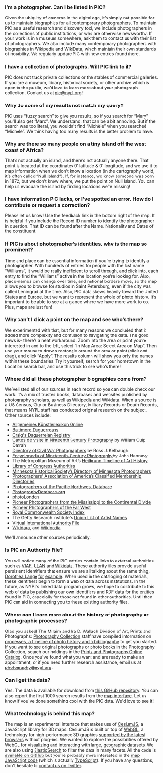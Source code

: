 ### I’m a photographer. Can I be listed in PIC?

Given the ubiquity of cameras in the digital age, it’s simply not possible for us to maintain biographies for all contemporary photographers. To maintain PIC as a useful research and discovery tool, we include photographers in the collections of public institutions, or who are otherwise newsworthy. If your work is in a museum somewhere, ask them to contact us with their list of photographers. We also include many contemporary photographers with biographies in Wikipedia and WikiData, which maintain their own standards of notability. We regularly update PIC with new entries found there.



### I have a collection of photographs. Will PIC link to it?

PIC does not track private collections or the stables of commercial galleries. If you are a museum, library, historical society, or other archive which is open to the public, we’d love to learn more about your photograph collection. Contact us at pic@nypl.org!



### Why do some of my results not match my query?

PIC uses “fuzzy search” to give you results, so if you search for “Mary” you'll also get “Marc”. We understand, that can be a bit annoying. But if the search was too literal, you wouldn't find “Michèle” when you searched “Michele”. We think having too many results is the better problem to have.



### Why are there so many people on a tiny island off the west coast of Africa?

That’s not actually an island, and there’s not actually anyone there. That point is located at the coordinates 0’ latitude &amp; 0’ longitude, and we use it to map information when we don’t know a location (in the cartography world, it’s often called “[Null Island](https://en.wikipedia.org/wiki/Null_Island)”). If, for instance, we know someone was born in 1872, but we don’t know where, we put the point on Null Island. You can help us evacuate the island by finding locations we’re missing!



### I have information PIC lacks, or I’ve spotted an error. How do I contribute or request a correction?

Please let us know! Use the feedback link in the bottom right of the map. It is helpful if you include the Record ID number to identify the photographer in question. That ID can be found after the Name, Nationality and Dates of the constituent.



### If PIC is about photographer’s identities, why is the map so prominent?

Time and place can be essential information if you’re trying to identify a photographer. With hundreds of entries for people with the last name “Williams”, it would be really inefficient to scroll through, and click into, each entry to find the “Williams” active in the location you’re looking for. Also, place-names can change over time, and national borders move, so the map allows you to browse for studios in Saint Petersburg, even if the city was called Leningrad at the time. Also, PIC data skews heavily toward the United States and Europe, but we want to represent the whole of photo history. It’s important to be able to see at a glance where we have more work to do. Plus, maps are just fun!



### Why can’t I click a point on the map and see who’s there?

We experimented with that, but for many reasons we concluded that it added more complexity and confusion to navigating the data. The good news is- there’s a neat workaround. Zoom into the area or point you’re interested in and to the left, select “In Map Area: Select Area on Map”. Then use your mouse to draw a rectangle around the area or point (click and drag), and click “Apply”.  The results column will show you only the names within these boundaries. Try it yourself, search for your hometown in the Location search bar, and use this trick to see who’s there!



### Where did all these photographer biographies come from?

We’ve listed all of our sources in each record so you can double check our work. It’s a mix of trusted books, databases and websites published by photography scholars, as well as Wikipedia and Wikidata. When a source is a US Census, City or Business Directory, Military Records or Death Records, that means NYPL staff has conducted original research on the subject. Other sources include:

- [Allgemeines Künstlerlexikon Online](http://www.degruyter.com/databasecontent?dbid=akl&dbsource=%2Fdb%2Fakl)
- [Baltimore Daguerreans](http://www.ssdaggers.com/HG/baltodagsa-j.html)
- [Craig's Daguerreian Registry](http://craigcamera.com/dag/)
- [Cartes de visite in Ninteenth Century Photography](http://www.worldcat.org/title/cartes-de-visite-in-ninteenth-century-photography/oclc/8012190&referer=brief_results) by William Culp Darrah
- [Directory of Civil War Photographers](http://www.worldcat.org/title/directory-of-civil-war-photographers/oclc/22114498&referer=brief_results) by Ross J. Kelbaugh
- [Encyclopedia of Nineteenth-Century Photography](http://www.worldcat.org/title/encyclopedia-of-nineteenth-century-photography/oclc/123968757)by John Hannavy
- The Metropolitan Museum of Art’s [Heilbrunn Timeline of Art History](https://www.metmuseum.org/toah/)
- [Library of Congress Authorities](http://authorities.loc.gov/)
- [Minnesota Historical Society’s Directory of Minnesota Photographers](http://www.mnhs.org/people/photographers/)
- [Photographers’ Association of America’s Classified Membership Directories](http://www.worldcat.org/title/classified-membership-directory/oclc/22265589&referer=brief_results)
- [Photographers of the Pacific Northwest Database](http://db.lib.washington.edu/pnwphotographers/)
- [PhotographyDatabase.org](http://photographydatabase.org/)
- [photoLondon](http://www.photolondon.org.uk/)
- [Pioneer Photographers from the Mississippi to the Continental Divide](http://www.worldcat.org/title/pioneer-photographers-from-the-mississippi-to-the-continental-divide-a-biographical-dictionary-1839-1865/oclc/56334078&referer=brief_results)
- [Pioneer Photographers of the Far West](http://www.worldcat.org/title/pioneer-photographers-of-the-far-west-a-biographical-dictionary-1840-1865/oclc/44089346&referer=brief_results)
- [Royal Commonwealth Society Index](http://www.lib.cam.ac.uk/rcs_photographers/search.html)
- The Getty Research Institute's [Union List of Artist Names](http://www.getty.edu/research/tools/vocabularies/ulan/)
- [Virtual International Authority File](https://viaf.org/)
- [Wikidata](https://www.wikidata.org/wiki/Wikidata:Main_Page), and [Wikipedia](https://en.wikipedia.org/wiki/Main_Page)

We'll announce other sources periodically.


### Is PIC an Authority File? 

You will notice many of the PIC entries contain links to external authorities such as [VIAF](http://viaf.org/), [ULAN](http://www.getty.edu/research/tools/vocabularies/ulan/) and [Wikidata](https://www.wikidata.org/). These authority files provide useful persistent identifiers that ensure we are all talking about the same thing, [Dorothea Lange](http://viaf.org/viaf/77594538) [for](https://www.wikidata.org/wiki/Q230673) [example](http://vocab.getty.edu/ulan/500007674). When used in the cataloging of materials, these identifiers begin to form a web of data across institutions. In the future, as NYPL’s linked data program grows, we hope to contribute to this web of data by publishing our own identifiers and RDF data for the entities found in PIC, especially for those not found in other authorities. Until then PIC can aid in connecting you to these existing authority files. 



### Where can I learn more about the history of photography or photographic processes?

Glad you asked! The Miraim and Ira D. Wallach Division of Art, Prints and Photographs: [Photography Collection](http://www.nypl.org/locations/divisions/wallach-division/photography-collection) staff have compiled information on [processes, a timeline of photo history and a bibliography](http://www.nypl.org/collections/nypl-recommendations/guides/photographic-processes) to get you started.  If you want to see original photographs or photo books in the Photography Collection, search our holdings in the [Prints and Photographs Online Catalog](http://wallachprintsandphotos.nypl.org/catalog). Once you've found what you want and are ready to make an appointment, or if you need further research assistance, email us at photography@nypl.org.



### Can I get the data?

Yes. The data is available for download from [this GitHub repository](https://github.com/NYPL/pic-data). You can also export the first 1000 search results from the [map interface](/map). Let us know if you've done something cool with the PIC data. We'd love to see it!



### What technology is behind this map?

The map is an experimental interface that makes use of [CesiumJS](http://cesiumjs.org/), a JavaScript library for 3D maps. CesiumJS is built on top of [WebGL](//en.wikipedia.org/wiki/WebGL), a technology for high-performance 3D graphics [supported by the latest browsers](http://caniuse.com/#search=webgl) without plug-ins. We wanted to explore the possibilities offered by WebGL for visualizing and interacting with large, geographic datasets. We are also using [ElasticSearch](//www.elastic.co/products/elasticsearch) to filter the data in many facets. All the code is [available on GitHub](https://github.com/NYPL/pic-app) but you're probably more interested in the [map JavaScript code](https://github.com/NYPL/pic-app/blob/master/app/assets/javascripts/PIC.ts) (which is actually [TypeScript](http://typescriptlang.org/)). If you have any questions, don't hesitate to [contact us on Twitter](//twitter.com/nypl_labs).

